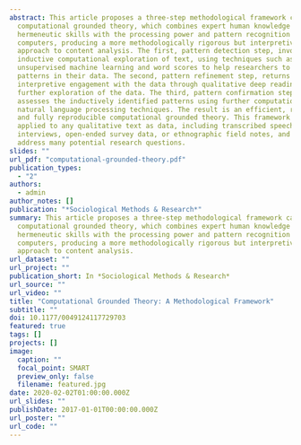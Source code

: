```yaml
---
abstract: This article proposes a three-step methodological framework called
  computational grounded theory, which combines expert human knowledge and
  hermeneutic skills with the processing power and pattern recognition of
  computers, producing a more methodologically rigorous but interpretive
  approach to content analysis. The first, pattern detection step, involves
  inductive computational exploration of text, using techniques such as
  unsupervised machine learning and word scores to help researchers to see novel
  patterns in their data. The second, pattern refinement step, returns to an
  interpretive engagement with the data through qualitative deep reading or
  further exploration of the data. The third, pattern confirmation step,
  assesses the inductively identified patterns using further computational and
  natural language processing techniques. The result is an efficient, rigorous,
  and fully reproducible computational grounded theory. This framework can be
  applied to any qualitative text as data, including transcribed speeches,
  interviews, open-ended survey data, or ethnographic field notes, and can
  address many potential research questions.
slides: ""
url_pdf: "computational-grounded-theory.pdf"
publication_types:
  - "2"
authors:
  - admin
author_notes: []
publication: "*Sociological Methods & Research*"
summary: This article proposes a three-step methodological framework called
  computational grounded theory, which combines expert human knowledge and
  hermeneutic skills with the processing power and pattern recognition of
  computers, producing a more methodologically rigorous but interpretive
  approach to content analysis.
url_dataset: ""
url_project: ""
publication_short: In *Sociological Methods & Research*
url_source: ""
url_video: ""
title: "Computational Grounded Theory: A Methodological Framework"
subtitle: ""
doi: 10.1177/0049124117729703
featured: true
tags: []
projects: []
image:
  caption: ""
  focal_point: SMART
  preview_only: false
  filename: featured.jpg
date: 2020-02-02T01:00:00.000Z
url_slides: ""
publishDate: 2017-01-01T00:00:00.000Z
url_poster: ""
url_code: ""
---
```


